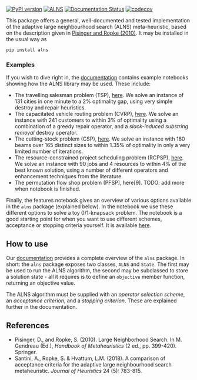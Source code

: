 [![PyPI version](https://badge.fury.io/py/alns.svg)](https://badge.fury.io/py/alns)
[![ALNS](https://github.com/N-Wouda/ALNS/actions/workflows/alns.yml/badge.svg)](https://github.com/N-Wouda/ALNS/actions/workflows/alns.yml)
[![Documentation Status](https://readthedocs.org/projects/alns/badge/?version=latest)](https://alns.readthedocs.io/en/latest/?badge=latest)
[![codecov](https://codecov.io/gh/N-Wouda/ALNS/branch/master/graph/badge.svg)](https://codecov.io/gh/N-Wouda/ALNS)

This package offers a general, well-documented and tested
implementation of the adaptive large neighbourhood search (ALNS)
meta-heuristic, based on the description given in [Pisinger and Ropke
(2010)][1]. It may be installed in the usual way as
```
pip install alns
```

### Examples
If you wish to dive right in, the [documentation][7] contains example notebooks
showing how the ALNS library may be used. These include:

- The travelling salesman problem (TSP), [here][2]. We solve an instance of 131
  cities in one minute to a 2% optimality gap, using very simple destroy and
  repair heuristics.
- The capacitated vehicle routing problem (CVRP), [here][8]. We solve an 
  instance with 241 customers to within 3% of optimality using a combination
  of a greedy repair operator, and a _slack-induced substring removal_ destroy
  operator.
- The cutting-stock problem (CSP), [here][4]. We solve an instance with
  180 beams over 165 distinct sizes to within 1.35% of optimality in
  only a very limited number of iterations.
- The resource-constrained project scheduling problem (RCPSP), [here][6]. We solve 
  an instance with 90 jobs and 4 resources to within 4% of the best known solution,
  using a number of different operators and enhancement techniques from the 
  literature.
- The permutation flow shop problem (PFSP], here[9]. TODO: add more when notebook is finished. 

Finally, the features notebook gives an overview of various options available 
in the `alns` package (explained below). In the notebook we use these different
options to solve a toy 0/1-knapsack problem. The notebook is a good starting
point for when you want to use different schemes, acceptance or stopping criteria 
yourself. It is available [here][5].

## How to use
Our [documentation][7] provides a complete overview of the `alns` package. In 
short: the `alns` package exposes two classes, `ALNS` and `State`. The first
may be used to run the ALNS algorithm, the second may be subclassed to
store a solution state - all it requires is to define an `objective`
member function, returning an objective value.

The ALNS algorithm must be supplied with an _operator selection scheme_, an
_acceptance criterion_, and a _stopping criterion_. These are explained further
in the documentation.

## References
- Pisinger, D., and Ropke, S. (2010). Large Neighborhood Search. In M.
  Gendreau (Ed.), _Handbook of Metaheuristics_ (2 ed., pp. 399-420).
  Springer.
- Santini, A., Ropke, S. & Hvattum, L.M. (2018). A comparison of
  acceptance criteria for the adaptive large neighbourhood search
  metaheuristic. *Journal of Heuristics* 24 (5): 783-815.

[1]: http://orbit.dtu.dk/en/publications/large-neighborhood-search(61a1b7ca-4bf7-4355-96ba-03fcdf021f8f).html
[2]: https://alns.readthedocs.io/en/latest/examples/travelling_salesman_problem.html
[3]: https://link.springer.com/article/10.1007%2Fs10732-018-9377-x
[4]: https://alns.readthedocs.io/en/latest/examples/cutting_stock_problem.html
[5]: https://alns.readthedocs.io/en/latest/examples/alns_features.html
[6]: https://alns.readthedocs.io/en/latest/examples/resource_constrained_project_scheduling_problem.html
[7]: https://alns.readthedocs.io/en/latest/
[8]: https://alns.readthedocs.io/en/latest/examples/capacitated_vehicle_routing_problem.html
[8]: https://alns.readthedocs.io/en/latest/examples/permutation_flow_shop_problem.html
